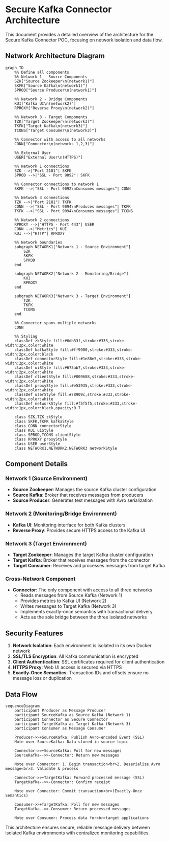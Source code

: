 # Secure Kafka Connector Architecture

This document provides a detailed overview of the architecture for the Secure Kafka Connector POC, focusing on network isolation and data flow.

## Network Architecture Diagram

```mermaid
graph TD
    %% Define all components
    %% Network 1 - Source Components
    SZK["Source Zookeeper\n(network1)"] 
    SKFK["Source Kafka\n(network1)"]
    SPROD["Source Producer\n(network1)"]
    
    %% Network 2 - Bridge Components
    KUI["Kafka UI\n(network2)"]
    RPROXY["Reverse Proxy\n(network2)"]
    
    %% Network 3 - Target Components
    TZK["Target Zookeeper\n(network3)"]
    TKFK["Target Kafka\n(network3)"]
    TCONS["Target Consumer\n(network3)"]
    
    %% Connector with access to all networks
    CONN["Connector\n(networks 1,2,3)"]
    
    %% External User
    USER["External User\n(HTTPS)"]
    
    %% Network 1 connections
    SZK -->|"Port 2181"| SKFK
    SPROD -->|"SSL - Port 9092"| SKFK
    
    %% Connector connections to network 1
    SKFK -->|"SSL - Port 9092\nConsumes messages"| CONN
    
    %% Network 3 connections
    TZK -->|"Port 2181"| TKFK
    CONN -->|"SSL - Port 9094\nProduces messages"| TKFK
    TKFK -->|"SSL - Port 9094\nConsumes messages"| TCONS
    
    %% Network 2 connections
    RPROXY -->|"HTTPS - Port 443"| USER
    CONN -->|"Metrics"| KUI
    KUI -->|"HTTP"| RPROXY
    
    %% Network boundaries
    subgraph NETWORK1["Network 1 - Source Environment"]
        SZK
        SKFK
        SPROD
    end
    
    subgraph NETWORK2["Network 2 - Monitoring/Bridge"]
        KUI
        RPROXY
    end
    
    subgraph NETWORK3["Network 3 - Target Environment"]
        TZK
        TKFK
        TCONS
    end
    
    %% Connector spans multiple networks
    CONN
    
    %% Styling
    classDef zkStyle fill:#6db33f,stroke:#333,stroke-width:2px,color:white
    classDef kafkaStyle fill:#ff9900,stroke:#333,stroke-width:2px,color:black
    classDef connectorStyle fill:#1e88e5,stroke:#333,stroke-width:2px,color:white
    classDef uiStyle fill:#673ab7,stroke:#333,stroke-width:2px,color:white
    classDef clientStyle fill:#009688,stroke:#333,stroke-width:2px,color:white
    classDef proxyStyle fill:#e53935,stroke:#333,stroke-width:2px,color:white
    classDef userStyle fill:#78909c,stroke:#333,stroke-width:2px,color:white
    classDef networkStyle fill:#f5f5f5,stroke:#333,stroke-width:1px,color:black,opacity:0.7
    
    class SZK,TZK zkStyle
    class SKFK,TKFK kafkaStyle
    class CONN connectorStyle
    class KUI uiStyle
    class SPROD,TCONS clientStyle
    class RPROXY proxyStyle
    class USER userStyle
    class NETWORK1,NETWORK2,NETWORK3 networkStyle
```

## Component Details

### Network 1 (Source Environment)

* **Source Zookeeper**: Manages the source Kafka cluster configuration
* **Source Kafka**: Broker that receives messages from producers
* **Source Producer**: Generates test messages with Avro serialization

### Network 2 (Monitoring/Bridge Environment)

* **Kafka UI**: Monitoring interface for both Kafka clusters
* **Reverse Proxy**: Provides secure HTTPS access to the Kafka UI

### Network 3 (Target Environment)

* **Target Zookeeper**: Manages the target Kafka cluster configuration
* **Target Kafka**: Broker that receives messages from the connector
* **Target Consumer**: Receives and processes messages from target Kafka

### Cross-Network Component

* **Connector**: The only component with access to all three networks
  * Reads messages from Source Kafka (Network 1)
  * Provides metrics to Kafka UI (Network 2)
  * Writes messages to Target Kafka (Network 3)
  * Implements exactly-once semantics with transactional delivery
  * Acts as the sole bridge between the three isolated networks

## Security Features

1. **Network Isolation**: Each environment is isolated in its own Docker network
2. **SSL/TLS Encryption**: All Kafka communication is encrypted
3. **Client Authentication**: SSL certificates required for client authentication
4. **HTTPS Proxy**: Web UI access is secured via HTTPS
5. **Exactly-Once Semantics**: Transaction IDs and offsets ensure no message loss or duplication

## Data Flow

```mermaid
sequenceDiagram
    participant Producer as Message Producer
    participant SourceKafka as Source Kafka (Network 1)
    participant Connector as Secure Connector
    participant TargetKafka as Target Kafka (Network 3)
    participant Consumer as Message Consumer

    Producer->>+SourceKafka: Publish Avro-encoded Event (SSL)
    Note over SourceKafka: Data stored in source topic
    
    Connector->>+SourceKafka: Poll for new messages
    SourceKafka-->>-Connector: Return new messages
    
    Note over Connector: 1. Begin transaction<br>2. Deserialize Avro message<br>3. Validate & process
    
    Connector->>+TargetKafka: Forward processed message (SSL)
    TargetKafka-->>-Connector: Confirm receipt
    
    Note over Connector: Commit transaction<br>(Exactly-Once Semantics)
    
    Consumer->>+TargetKafka: Poll for new messages
    TargetKafka-->>-Consumer: Return processed messages
    
    Note over Consumer: Process data for<br>target applications
```

This architecture ensures secure, reliable message delivery between isolated Kafka environments with centralized monitoring capabilities.
